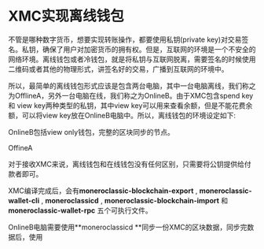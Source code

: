 # XMC实现离线钱包

不管是哪种数字货币，想要实现转账操作，都要使用私钥\(private key\)对交易签名。私钥，确保了用户对加密货币的拥有权。但是，互联网的环境是一个不安全的网络环境。离线钱包或者冷钱包，就是将私钥与互联网脱离，需要签名的时候使用二维码或者其他的物理形式，讲签名好的交易，广播到互联网的环境中。

所以，最简单的离线钱包形式应该是包含两台电脑，其中一台电脑离线，我们称之为OfflineA，另外一台电脑在线，我们称之为OnlineB。由于XMC包含spend key 和 view key两种类型的私钥，其中view key可以用来查看余额，但是不能花费余额，可以将view key放在OnlineB电脑中。所以，离线钱包的环境设定如下:

OnlineB包括view only钱包，完整的区块同步的节点。

OffineA

对于接收XMC来说，离线钱包和在线钱包没有任何区别，只需要将公钥提供给付款者即可。

XMC编译完成后，会有**moneroclassic-blockchain-export** , **moneroclassic-wallet-cli** , **moneroclassicd** , **moneroclassic-blockchain-import** 和 **moneroclassic-wallet-rpc** 五个可执行文件。

OnlineB电脑需要使用**moneroclassicd **同步一份XMC的区块数据，同步完数据后，使用

